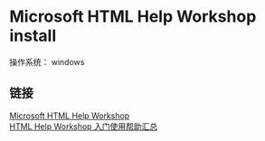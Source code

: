 # Microsoft HTML Help Workshop install

操作系统： windows


## 链接
[Microsoft HTML Help Workshop](https://www.helpandmanual.com/downloads_mscomp.html)  
[HTML Help Workshop 入门使用帮助汇总](https://zhuanlan.zhihu.com/p/90502335)  
[]()